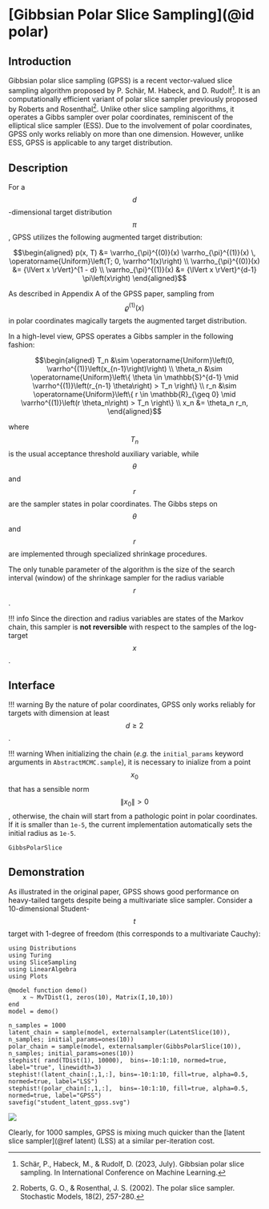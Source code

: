 
# [Gibbsian Polar Slice Sampling](@id polar)

## Introduction
Gibbsian polar slice sampling (GPSS) is a recent vector-valued slice sampling algorithm proposed by P. Schär, M. Habeck, and D. Rudolf[^SHR2023].
It is an computationally efficient variant of polar slice sampler previously proposed by Roberts and Rosenthal[^RR2002].
Unlike other slice sampling algorithms, it operates a Gibbs sampler over polar coordinates, reminiscent of the elliptical slice sampler (ESS).
Due to the involvement of polar coordinates, GPSS only works reliably on more than one dimension.
However, unlike ESS, GPSS is applicable to any target distribution.


## Description
For a $$d$$-dimensional target distribution $$\pi$$, GPSS utilizes the following augmented target distribution:
```math
\begin{aligned}
    p(x, T)      &= \varrho_{\pi}^{(0)}(x) \varrho_{\pi}^{(1)}(x) \, \operatorname{Uniform}\left(T; 0, \varrho^1(x)\right) \\
    \varrho_{\pi}^{(0)}(x) &= {\lVert x \rVert}^{1 - d} \\
    \varrho_{\pi}^{(1)}(x) &= {\lVert x \rVert}^{d-1} \pi\left(x\right)
\end{aligned}
```
As described in Appendix A of the GPSS paper, sampling from $$\varrho^{(1)}(x)$$ in polar coordinates magically targets the augmented target distribution.

In a high-level view, GPSS operates a Gibbs sampler in the following fashion:
```math
\begin{aligned}
T_n      &\sim \operatorname{Uniform}\left(0, \varrho^{(1)}\left(x_{n-1}\right)\right) \\
\theta_n &\sim \operatorname{Uniform}\left\{ \theta \in \mathbb{S}^{d-1} \mid \varrho^{(1)}\left(r_{n-1} \theta\right) > T_n \right\} \\
r_n      &\sim \operatorname{Uniform}\left\{ r \in \mathbb{R}_{\geq 0} \mid \varrho^{(1)}\left(r \theta_n\right) > T_n \right\} \\
x_n      &= \theta_n r_n,
\end{aligned}
```
where $$T_n$$ is the usual acceptance threshold auxiliary variable, while $$\theta$$ and $$r$$ are the sampler states in polar coordinates.
The Gibbs steps on $$\theta$$ and $$r$$ are implemented through specialized shrinkage procedures.

The only tunable parameter of the algorithm is the size of the search interval (window) of the shrinkage sampler for the radius variable $$r$$.

!!! info
    Since the direction and radius variables are states of the Markov chain, this sampler is **not reversible** with respect to the samples of the log-target $$x$$.
	
## Interface

!!! warning
    By the nature of polar coordinates, GPSS only works reliably for targets with dimension at least $$d \geq 2$$.

!!! warning
    When initializing the chain (*e.g.* the `initial_params` keyword arguments in `AbstractMCMC.sample`), it is necessary to inialize from a point $$x_0$$ that has a sensible norm $$\lVert x_0 \rVert > 0$$, otherwise, the chain will start from a pathologic point in polar coordinates. If it is smaller than `1e-5`, the current implementation automatically sets the initial radius as `1e-5`.


```@docs
GibbsPolarSlice
```

## Demonstration
As illustrated in the original paper, GPSS shows good performance on heavy-tailed targets despite being a multivariate slice sampler.
Consider a 10-dimensional Student-$$t$$ target with 1-degree of freedom (this corresponds to a multivariate Cauchy):

```@example gpss
using Distributions
using Turing
using SliceSampling
using LinearAlgebra
using Plots

@model function demo()
    x ~ MvTDist(1, zeros(10), Matrix(I,10,10))
end
model = demo()

n_samples = 1000
latent_chain = sample(model, externalsampler(LatentSlice(10)), n_samples; initial_params=ones(10))
polar_chain = sample(model, externalsampler(GibbsPolarSlice(10)), n_samples; initial_params=ones(10))
stephist( rand(TDist(1), 10000),  bins=-10:1:10, normed=true, label="true", linewidth=3)
stephist!(latent_chain[:,1,:], bins=-10:1:10, fill=true, alpha=0.5, normed=true, label="LSS")
stephist!(polar_chain[:,1,:],  bins=-10:1:10, fill=true, alpha=0.5, normed=true, label="GPSS")
savefig("student_latent_gpss.svg")
```
![](student_latent_gpss.svg)

Clearly, for 1000 samples, GPSS is mixing much quicker than the [latent slice sampler](@ref latent) (LSS) at a similar per-iteration cost.


[^SHR2023]: Schär, P., Habeck, M., & Rudolf, D. (2023, July). Gibbsian polar slice sampling. In International Conference on Machine Learning.
[^RR2002]: Roberts, G. O., & Rosenthal, J. S. (2002). The polar slice sampler. Stochastic Models, 18(2), 257-280.
